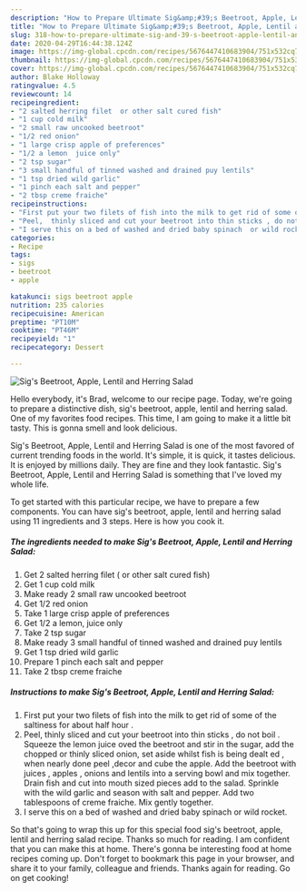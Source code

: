 ```yaml
---
description: "How to Prepare Ultimate Sig&amp;#39;s Beetroot, Apple, Lentil and Herring  Salad"
title: "How to Prepare Ultimate Sig&amp;#39;s Beetroot, Apple, Lentil and Herring  Salad"
slug: 318-how-to-prepare-ultimate-sig-and-39-s-beetroot-apple-lentil-and-herring-salad
date: 2020-04-29T16:44:38.124Z
image: https://img-global.cpcdn.com/recipes/5676447410683904/751x532cq70/sigs-beetroot-apple-lentil-and-herring-salad-recipe-main-photo.jpg
thumbnail: https://img-global.cpcdn.com/recipes/5676447410683904/751x532cq70/sigs-beetroot-apple-lentil-and-herring-salad-recipe-main-photo.jpg
cover: https://img-global.cpcdn.com/recipes/5676447410683904/751x532cq70/sigs-beetroot-apple-lentil-and-herring-salad-recipe-main-photo.jpg
author: Blake Holloway
ratingvalue: 4.5
reviewcount: 14
recipeingredient:
- "2 salted herring filet  or other salt cured fish"
- "1 cup cold milk"
- "2 small raw uncooked beetroot"
- "1/2 red onion"
- "1 large crisp apple of preferences"
- "1/2 a lemon  juice only"
- "2 tsp sugar"
- "3 small handful of tinned washed and drained puy lentils"
- "1 tsp dried wild garlic"
- "1 pinch each salt and pepper"
- "2 tbsp creme fraiche"
recipeinstructions:
- "First put your two filets of fish into the milk to get rid of some of the saltiness for about half hour ."
- "Peel,  thinly sliced and cut your beetroot into thin sticks , do not boil . Squeeze the lemon juice oved the beetroot and stir in the sugar, add the chopped or thinly sliced onion, set aside whilst fish is being dealt ed , when nearly done peel ,decor and cube the apple. Add the beetroot with juices ,  apples , onions and lentils into a serving bowl and mix together. Drain fish and cut into mouth sized pieces add to the salad. Sprinkle with the wild garlic and season with salt and pepper. Add two tablespoons of creme fraiche. Mix gently together."
- "I serve this on a bed of washed and dried baby spinach  or wild rocket."
categories:
- Recipe
tags:
- sigs
- beetroot
- apple

katakunci: sigs beetroot apple 
nutrition: 235 calories
recipecuisine: American
preptime: "PT10M"
cooktime: "PT46M"
recipeyield: "1"
recipecategory: Dessert

---
```



![Sig&#39;s Beetroot, Apple, Lentil and Herring  Salad](https://img-global.cpcdn.com/recipes/5676447410683904/751x532cq70/sigs-beetroot-apple-lentil-and-herring-salad-recipe-main-photo.jpg)

Hello everybody, it's Brad, welcome to our recipe page. Today, we're going to prepare a distinctive dish, sig&#39;s beetroot, apple, lentil and herring  salad. One of my favorites food recipes. This time, I am going to make it a little bit tasty. This is gonna smell and look delicious.



Sig&#39;s Beetroot, Apple, Lentil and Herring  Salad is one of the most favored of current trending foods in the world. It's simple, it is quick, it tastes delicious. It is enjoyed by millions daily. They are fine and they look fantastic. Sig&#39;s Beetroot, Apple, Lentil and Herring  Salad is something that I've loved my whole life.


To get started with this particular recipe, we have to prepare a few components. You can have sig&#39;s beetroot, apple, lentil and herring  salad using 11 ingredients and 3 steps. Here is how you cook it.

##### The ingredients needed to make Sig&#39;s Beetroot, Apple, Lentil and Herring  Salad:

1. Get 2 salted herring filet ( or other salt cured fish)
1. Get 1 cup cold milk
1. Make ready 2 small raw uncooked beetroot
1. Get 1/2 red onion
1. Take 1 large crisp apple of preferences
1. Get 1/2 a lemon,  juice only
1. Take 2 tsp sugar
1. Make ready 3 small handful of tinned washed and drained puy lentils
1. Get 1 tsp dried wild garlic
1. Prepare 1 pinch each salt and pepper
1. Take 2 tbsp creme fraiche




##### Instructions to make Sig&#39;s Beetroot, Apple, Lentil and Herring  Salad:

1. First put your two filets of fish into the milk to get rid of some of the saltiness for about half hour .
1. Peel,  thinly sliced and cut your beetroot into thin sticks , do not boil . Squeeze the lemon juice oved the beetroot and stir in the sugar, add the chopped or thinly sliced onion, set aside whilst fish is being dealt ed , when nearly done peel ,decor and cube the apple. Add the beetroot with juices ,  apples , onions and lentils into a serving bowl and mix together. Drain fish and cut into mouth sized pieces add to the salad. Sprinkle with the wild garlic and season with salt and pepper. Add two tablespoons of creme fraiche. Mix gently together.
1. I serve this on a bed of washed and dried baby spinach  or wild rocket.




So that's going to wrap this up for this special food sig&#39;s beetroot, apple, lentil and herring  salad recipe. Thanks so much for reading. I am confident that you can make this at home. There's gonna be interesting food at home recipes coming up. Don't forget to bookmark this page in your browser, and share it to your family, colleague and friends. Thanks again for reading. Go on get cooking!
